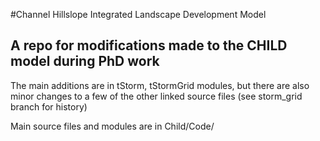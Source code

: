 #Channel Hillslope Integrated Landscape Development Model

## A repo for modifications made to the CHILD model during PhD work

The main additions are in tStorm, tStormGrid modules, but there are also minor changes to a few of the other linked source files (see storm_grid branch for history)

Main source files and modules are in Child/Code/
